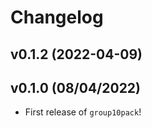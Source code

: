 # Changelog

<!--next-version-placeholder-->

## v0.1.2 (2022-04-09)


## v0.1.0 (08/04/2022)

- First release of `group10pack`!